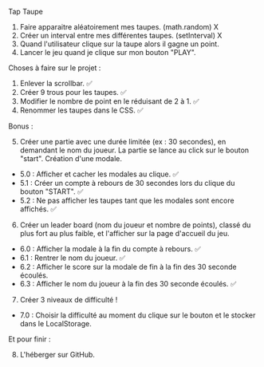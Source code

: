 Tap Taupe

1. Faire apparaitre aléatoirement mes taupes. (math.random) X
2. Créer un interval entre mes différentes taupes. (setInterval) X
3. Quand l'utilisateur clique sur la taupe alors il gagne un point.
4. Lancer le jeu quand je clique sur mon bouton "PLAY".





Choses à faire sur le projet :

1. Enlever la scrollbar. ✅
2. Créer 9 trous pour les taupes. ✅
3. Modifier le nombre de point en le réduisant de 2 à 1. ✅
4. Renommer les taupes dans le CSS. ✅



Bonus : 

5. Créer une partie avec une durée limitée (ex : 30 secondes), en demandant le nom du joueur. La partie se lance au click sur le bouton "start". Création d'une modale.

- 5.0 : Afficher et cacher les modales au clique. ✅
- 5.1 : Créer un compte à rebours de 30 secondes lors du clique du bouton "START". ✅
- 5.2 : Ne pas afficher les taupes tant que les modales sont encore affichés. ✅


6. Créer un leader board (nom du joueur et nombre de points), classé du plus fort au plus faible, et l'afficher sur la page d'accueil du jeu.

- 6.0 : Afficher la modale à la fin du compte à rebours. ✅
- 6.1 : Rentrer le nom du joueur. ✅
- 6.2 : Afficher le score sur la modale de fin à la fin des 30 seconde écoulés.
- 6.3 : Afficher le nom du joueur à la fin des 30 seconde écoulés. ✅



7. Créer 3 niveaux de difficulté !

- 7.0 : Choisir la difficulté au moment du clique sur le bouton et le stocker dans le LocalStorage.




Et pour finir :

8. L'héberger sur GitHub.